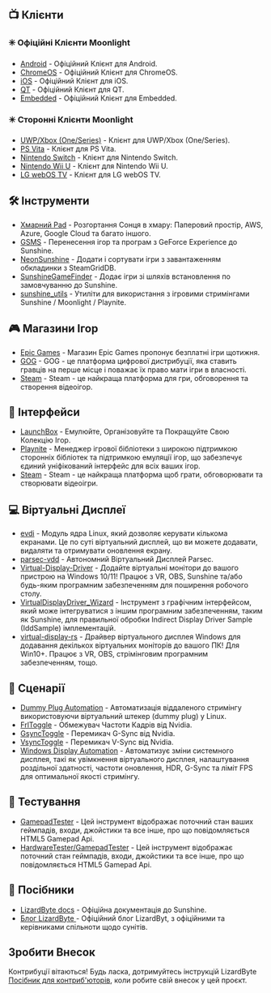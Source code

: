 <!--lint disable awesome-heading awesome-toc double-link-->

<div align="center" style="display: none;">
  <img src="/assets/banner.png" />
  <h1 align="center">Неймовірний Sunshine</h1>
  <h4 align="center">Колекція Чудових Скриптів, Інструментів, Посібників та Супутнього Програмного Забезпечення для Sunshine</h4>
</div>

<div align="center" style="display: none;">
[
  <a href="#-Клієнти">Клієнти</a> •
  <a href="#%EF%B8%8F-Інструменти">Інструменти</a> •
  <a href="#-Магазини-Ігор">Магазини Ігор</a> •
  <a href="#-Інтерфейси">Інтерфейси</a> •
  <a href="#-Віртуальні-Дисплеї">Віртуальні Дисплеї</a> •
  <a href="#-Сценарії">Сценарії</a> •
  <a href="#-Тестування">Тестування</a> •
  <a href="#-Посібники">Посібники</a>
]
</div>

## 📺 Клієнти

### ✳️ Офіційні Клієнти Moonlight

- [Android](https://github.com/moonlight-stream/moonlight-android) - Офіційний Клієнт для Android.
- [ChromeOS](https://github.com/moonlight-stream/moonlight-chrome) - Офіційний Клієнт для ChromeOS.
- [iOS](https://github.com/moonlight-stream/moonlight-ios) - Офіційний Клієнт для iOS.
- [QT](https://github.com/moonlight-stream/moonlight-qt) - Офіційний Клієнт для QT.
- [Embedded](https://github.com/moonlight-stream/moonlight-embedded) - Офіційний Клієнт для Embedded.

### ✴️ Сторонні Клієнти Moonlight

- [UWP/Xbox (One/Series)](https://github.com/TheElixZammuto/moonlight-xbox) - Клієнт для UWP/Xbox (One/Series).
- [PS Vita](https://github.com/xyzz/vita-moonlight) - Клієнт для PS Vita.
- [Nintendo Switch](https://github.com/XITRIX/Moonlight-Switch) - Клієнт для Nintendo Switch.
- [Nintendo Wii U](https://github.com/GaryOderNichts/moonlight-wiiu) - Клієнт для Nintendo Wii U.
- [LG webOS TV](https://github.com/mariotaku/moonlight-tv) - Клієнт для LG webOS TV.

## 🛠️ Інструменти

- [Хмарний Pad](https://github.com/PierreBeucher/cloudypad) - Розгортання Сонця в хмару: Паперовий простір, AWS, Azure, Google Cloud та багато іншого.
- [GSMS](https://github.com/LizardByte/GSMS) - Перенесення ігор та програм з GeForce Experience до Sunshine.
- [NeonSunshine](https://github.com/NeonLightning/NeonSunshine) - Додати і сортувати ігри з завантаженням обкладинки з SteamGridDB.
- [SunshineGameFinder](https://github.com/JMTK/SunshineGameFinder) - Додає ігри зі шляхів встановлення по замовчуванню до Sunshine.
- [sunshine_utils](https://github.com/designer-living/sunshine_utils) - Утиліти для використання з ігровими стримінгами Sunshine / Moonlight / Playnite.

## 🎮 Магазини Ігор

- [Epic Games](https://www.epicgames.com) - Магазин Epic Games пропонує безплатні ігри щотижня.
- [GOG](https://www.gog.com) - GOG - це платформа цифрової дистрибуції, яка ставить гравців на перше місце і поважає їх право мати ігри в власності.
- [Steam](https://store.steampowered.com) - Steam - це найкраща платформа для гри, обговорення та створення відеоігор.

## 💠 Інтерфейси

- [LaunchBox](https://www.launchbox-app.com/) - Емулюйте, Організовуйте та Покращуйте Свою Колекцію Ігор.
- [Playnite](https://github.com/JosefNemec/Playnite) - Менеджер ігрової бібліотеки з широкою підтримкою сторонніх бібліотек та підтримкою емуляції ігор, що забезпечує єдиний уніфікований інтерфейс для всіх ваших ігор.
- [Steam](https://store.steampowered.com) - Steam - це найкраща платформа щоб грати, обговорювати та створювати відеоігри.

## 💻 Віртуальні Дисплеї

- [evdi](https://github.com/DisplayLink/evdi) - Модуль ядра Linux, який дозволяє керувати кількома екранами. Це по суті віртуальний дисплей, що ви можете додавати, видаляти та отримувати оновлення екрану.
- [parsec-vdd](https://github.com/nomi-san/parsec-vdd) - Автономний Віртуальний Дисплей Parsec.
- [Virtual-Display-Driver](https://github.com/itsmikethetech/Virtual-Display-Driver) - Додайте віртуальні монітори до вашого пристрою на Windows 10/11! Працює з VR, OBS, Sunshine та/або будь-яким програмним забезпеченням для поширення робочого столу.
- [VirtualDisplayDriver_Wizard](https://github.com/sofmeright/VirtualDisplayDriver_Wizard) - Інструмент з графічним інтерфейсом, який може інтегруватися з іншим програмним забезпеченням, таким як Sunshine, для правильної обробки Indirect Display Driver Sample (IddSample) імплементацій.
- [virtual-display-rs](https://github.com/MolotovCherry/virtual-display-rs) - Драйвер віртуального дисплея Windows для додавання декількох віртуальних моніторів до вашого ПК! Для Win10+. Працює з VR, OBS, стрімінговим програмним забезпеченням, тощо.

## 📜 Сценарії

- [Dummy Plug Automation](https://github.com/XenHat/dummy-plug-automation) - Автоматизація віддаленого стримінгу використовуючи віртуальний штекер (dummy plug) у Linux.
- [FrlToggle](https://github.com/FrogTheFrog/frl-toggle) - Обмежувач Частоти Кадрів від Nvidia.
- [GsyncToggle](https://github.com/FrogTheFrog/gsync-toggle) - Перемикач G-Sync від Nvidia.
- [VsyncToggle](https://github.com/xanderfrangos/vsync-toggle) - Перемикач V-Sync від Nvidia.
- [Windows Display Automation](https://github.com/fehbari/sunshine-scripts) - Автоматизує зміни системного дисплея, такі як увімкнення віртуального дисплея, налаштування роздільної здатності, частоти оновлення, HDR, G-Sync та ліміт FPS для оптимальної якості стримінгу.

## 🧪 Тестування

- [GamepadTester](https://hardwaretester.com/gamepad) - Цей інструмент відображає поточний стан ваших геймпадів, входи, джойстики та все інше, про що повідомляється HTML5 Gamepad Api.
- [HardwareTester/GamepadTester](https://hardwaretester.com/gamepad) - Цей інструмент відображає поточний стан геймпадів, входи, джойстики та все інше, про що повідомляється HTML5 Gamepad Api.

## 📓 Посібники

- [LizardByte docs](https://docs.lizardbyte.dev/projects/sunshine) - Офіційна документація до Sunshine.
- [Блог LizardByte ](https://app.lizardbyte.dev/blog) - Офіційний блог LizardByt, з офіційними та керівниками спільноти щодо сунітів.

## Зробити Внесок

Контрибуції вітаються! Будь ласка, дотримуйтесь інструкцій LizardByte
[Посібник для контриб'юторів](https://docs.lizardbyte.dev/latest/developers/contributing.html), коли робите свій внесок у цей проєкт.
